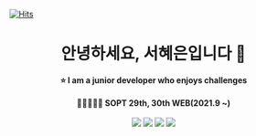 [![Hits](https://hits.seeyoufarm.com/api/count/incr/badge.svg?url=https%3A%2F%2Fgithub.com%2Fhenization&count_bg=%2391FFA8&title_bg=%23FFCB23&icon=smugmug.svg&icon_color=%23E7E7E7&title=hits&edge_flat=false)](https://github.com/henization)

<div align="center">
<h1>안녕하세요, 서혜은입니다 🌻</h1>
 <strong>⭐ I am a junior developer who enjoys challenges</strong>
</br>
</br>
 <strong> 👩🏾‍🤝‍👩🏻 SOPT 29th, 30th WEB(2021.9 ~)</strong>
 </br>
 </br>
 <img src="https://img.shields.io/badge/JavaScript-F7DF1E?style=flat-square&logo=JavaScript&logoColor=white"/>
 <img src="https://img.shields.io/badge/TypeScript-3178C6?style=flat-square&logo=TypeScript&logoColor=white"/>
 <img src="https://img.shields.io/badge/React-61DAFB?style=flat-square&logo=React&logoColor=white"/>
 <img src="https://img.shields.io/badge/Next.js-000000?style=flat-square&logo=Next.js&logoColor=white"/>
</br>
</br>
